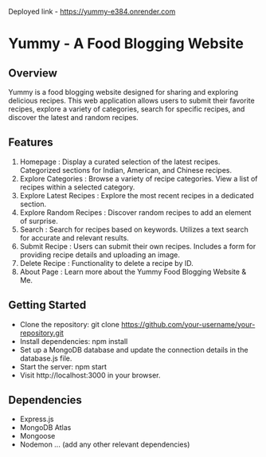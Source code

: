 Deployed link - https://yummy-e384.onrender.com

# Yummy - A Food Blogging Website
## Overview
Yummy is a food blogging website designed for sharing and exploring delicious recipes. This web application allows users to submit their favorite recipes, explore a variety of categories, search for specific recipes, and discover the latest and random recipes.

## Features
1. Homepage :
Display a curated selection of the latest recipes.
Categorized sections for Indian, American, and Chinese recipes.
2. Explore Categories :
Browse a variety of recipe categories.
View a list of recipes within a selected category.
3. Explore Latest Recipes :
Explore the most recent recipes in a dedicated section.
4. Explore Random Recipes :
Discover random recipes to add an element of surprise.
5. Search :
Search for recipes based on keywords.
Utilizes a text search for accurate and relevant results.
6. Submit Recipe :
Users can submit their own recipes.
Includes a form for providing recipe details and uploading an image.
7. Delete Recipe :
Functionality to delete a recipe by ID.
8. About Page :
Learn more about the Yummy Food Blogging Website & Me.
## Getting Started
- Clone the repository: git clone https://github.com/your-username/your-repository.git
- Install dependencies: npm install
- Set up a MongoDB database and update the connection details in the database.js file.
- Start the server: npm start
- Visit http://localhost:3000 in your browser.
## Dependencies
- Express.js
- MongoDB Atlas
- Mongoose
- Nodemon
... (add any other relevant dependencies)